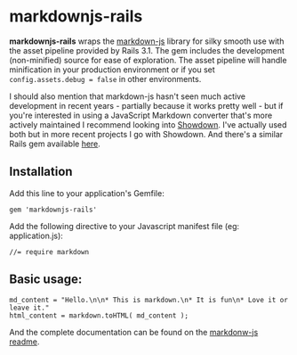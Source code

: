 # markdownjs-rails

**markdownjs-rails** wraps the [markdown-js](https://github.com/evilstreak/markdown-js) library for silky smooth use with the asset pipeline provided by Rails 3.1. The gem includes the development (non-minified) source for ease of exploration. The asset pipeline will handle minification in your production environment or if you set `config.assets.debug = false` in other environments.

I should also mention that markdown-js hasn't seen much active development in recent years - partially because it works pretty well - but if you're interested in using a JavaScript Markdown converter that's more actively maintained I recommend looking into [Showdown](https://github.com/showdownjs/showdown). I've actually used both but in more recent projects I go with Showdown. And there's a similar Rails gem available [here](https://github.com/joshmcarthur/showdown-rails).

## Installation

Add this line to your application's Gemfile:

    gem 'markdownjs-rails'

Add the following directive to your Javascript manifest file (eg: application.js):

    //= require markdown

## Basic usage:
```
md_content = "Hello.\n\n* This is markdown.\n* It is fun\n* Love it or leave it."
html_content = markdown.toHTML( md_content );
```

And the complete documentation can be found on the [markdonw-js readme](https://github.com/evilstreak/markdown-js).
